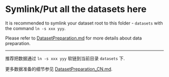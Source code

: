 # Symlink/Put all the datasets here

It is recommended to symlink your dataset root to this folder - `datasets` with the command `ln -s xxx yyy`.

Please refer to [DatasetPreparation.md](../docs/docs/DatasetPreparation.md) for more details about data preparation.

---

推荐把数据通过 `ln -s xxx yyy` 软链到当前目录 `datasets` 下.

更多数据准备的细节参见 [DatasetPreparation_CN.md](../docs/DatasetPreparation_CN.md).
